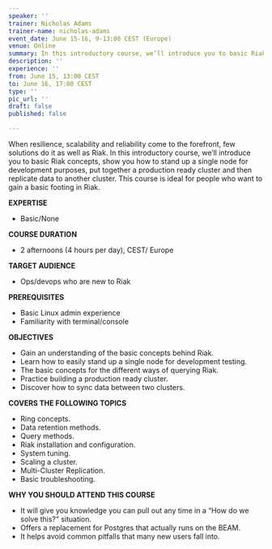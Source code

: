 ```yaml
---
speaker: ''
trainer: Nicholas Adams
trainer-name: nicholas-adams
event_date: June 15-16, 9-13:00 CEST (Europe)
venue: Online
summary: In this introductory course, we’ll introduce you to basic Riak concepts.
description: ''
experience: ''
from: June 15, 13:00 CEST
to: June 16, 17:00 CEST
type: ''
pic_url: ''
draft: false
published: false

---
```

When resilience, scalability and reliability come to the forefront, few solutions do it as well as Riak. In this introductory course, we’ll introduce you to basic Riak concepts, show you how to stand up a single node for development purposes, put together a production ready cluster and then replicate data to another cluster. This course is ideal for people who want to gain a basic footing in Riak.

**EXPERTISE**

* Basic/None

**COURSE DURATION**

* 2 afternoons (4 hours per day), CEST/ Europe

**TARGET AUDIENCE**

* Ops/devops who are new to Riak

**PREREQUISITES**

* Basic Linux admin experience
* Familiarity with terminal/console

**OBJECTIVES**

* Gain an understanding of the basic concepts behind Riak.
* Learn how to easily stand up a single node for development testing.
* The basic concepts for the different ways of querying Riak.
* Practice building a production ready cluster.
* Discover how to sync data between two clusters.

**COVERS THE FOLLOWING TOPICS**

* Ring concepts.
* Data retention methods.
* Query methods.
* Riak installation and configuration.
* System tuning.
* Scaling a cluster.
* Multi-Cluster Replication.
* Basic troubleshooting.

**WHY YOU SHOULD ATTEND THIS COURSE**

* It will give you knowledge you can pull out any time in a “How do we solve this?” situation.
* Offers a replacement for Postgres that actually runs on the BEAM.
* It helps avoid common pitfalls that many new users fall into.